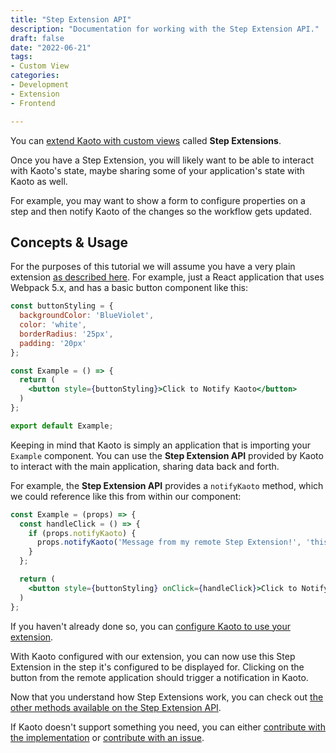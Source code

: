 ```yaml
---
title: "Step Extension API"
description: "Documentation for working with the Step Extension API."
draft: false
date: "2022-06-21"
tags:
- Custom View
categories:
- Development
- Extension
- Frontend

---
```


You can [extend Kaoto with custom views](/docs/add-custom-view) called **Step Extensions**.

Once you have a Step Extension, you will likely want to be able to interact 
with Kaoto's state, maybe sharing some of your application's state with 
Kaoto as well.

For example, you may want to show a form to configure properties on a step and 
then notify Kaoto of the changes so the workflow gets updated.

## Concepts & Usage

For the purposes of this tutorial we will assume you have a very plain 
extension [as described here](/docs/add-custom-view). For example, 
just a React application that uses Webpack 5.x, and has a basic button component like this:

```jsx
const buttonStyling = {
  backgroundColor: 'BlueViolet',
  color: 'white',
  borderRadius: '25px',
  padding: '20px'
};

const Example = () => {
  return (
    <button style={buttonStyling}>Click to Notify Kaoto</button>
  )
};

export default Example;
```

Keeping in mind that Kaoto is simply an application that is importing your 
`Example` component. You can use the **Step Extension API** provided by Kaoto to
interact with the main application, sharing data back and forth.

For example, the **Step Extension API** provides a `notifyKaoto` method, which we 
could reference like this from within our component:

```jsx
const Example = (props) => {
  const handleClick = () => {
    if (props.notifyKaoto) {
      props.notifyKaoto('Message from my remote Step Extension!', 'this is the description of the notification', 'success');
    }
  };

  return (
    <button style={buttonStyling} onClick={handleClick}>Click to Notify Kaoto</button>
  )
};
```


If you haven't already done so, you can 
[configure Kaoto to use your extension](/docs/add-custom-view).

With Kaoto configured with our extension, you can now use this Step Extension in the step it's configured to be displayed for. 
Clicking on the button from the remote application should trigger a notification in Kaoto.

Now that you understand how Step Extensions work, you can check out 
[the other methods available on the Step Extension API](https://github.com/KaotoIO/kaoto-ui/blob/main/src/api/stepExtensionApi.ts). 

If Kaoto doesn't support something you need, you can either 
[contribute with the implementation](https://github.com/KaotoIO/kaoto-ui/blob/main/CONTRIBUTING.md#implementing-bug-fixes-or-features) 
or [contribute with an issue](https://github.com/KaotoIO/kaoto-ui/blob/main/CONTRIBUTING.md#submit-a-new-issue).


